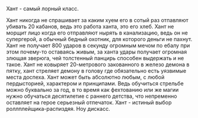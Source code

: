 Хант - самый лорный класс.  
  
Хант никогда не спрашивает за каким хуем его в сотый раз отпавляют убивать 20 кабанов, ведь это работа ханта, это его хлеб. Хант не морщит лицо когда его отправляют нырять в канализацию, ведь он не супергерой, а обычный бедный охотник, для которого деньги не пахнут. Хант не получает 800 ударов в секунду огромным мечом по ебалу при этом почему-то оставаясь живым, за ханта удары получает огромная злющая зверюга, чей толстенный панцирь способен выдержать и не такое. Хант не ковыряет 20-метрового закованного в железо демона в пятку, хант стреляет демону в голову где обязательно есть уязвимые места доспеха. Хант может быть абсолютно любым, с любой пердысторией, характером и принципами. Ведь обучиться стрельбе можно буквально за год, в то время как фехтованию или же магии нужно обучаться десятилетие с раннего детства, что непременно оставляет на герое серьезный отпечаток. Хант - истиный выбор роллплейщика-распиздяя. Ноу дискасс.